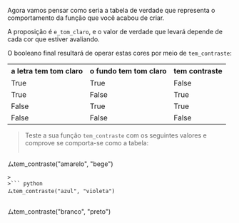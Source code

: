 Agora vamos pensar como seria a tabela de verdade que representa o comportamento da função que você acabou de criar.
 
A proposição é `e_tom_claro`, e o valor de verdade que levará depende de cada cor que estiver avaliando.

O booleano final resultará de operar estas cores por meio de `tem_contraste`:

<table class="table table-striped table-bordered table-condensed text-center">
  <tr>
	<th class ="text-center" style="padding: 5px 8px">a letra tem tom claro</th>
	<th class ="text-center" style="padding: 5px 8px">o fundo tem tom claro</th>
	<th class ="text-center" style="padding: 5px 8px">tem contraste</th>
  </tr>
  <tr>
	<td>True</td>
	<td>True</td>
	<td>False</td>
  </tr>
  <tr>
	<td>True</td>
	<td>False</td>
	<td>True</td>
  </tr>
  <tr>
	<td>False</td>
	<td>True</td>
	<td>True</td>
  </tr>
  <tr>
	<td>False</td>
	<td>False</td>
	<td>False</td>
  </tr>
</table>

> Teste a sua função `tem_contraste` com os seguintes valores e comprove se comporta-se como a tabela:
>
>``` python
ムtem_contraste("amarelo", "bege")
```
>
>``` python
ムtem_contraste("azul", "violeta")
```
>
>``` python
ムtem_contraste("branco", "preto")
```
